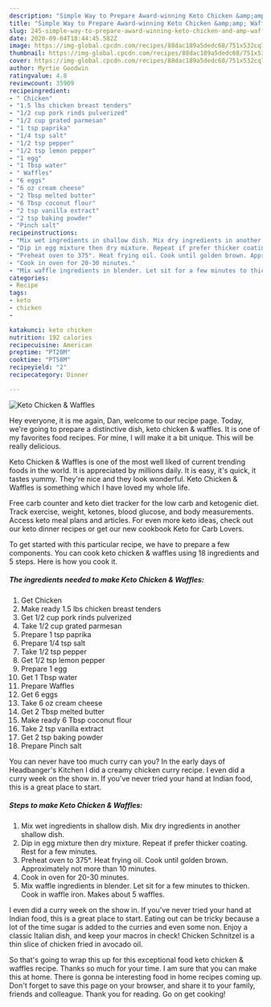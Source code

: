```yaml
---
description: "Simple Way to Prepare Award-winning Keto Chicken &amp;amp; Waffles"
title: "Simple Way to Prepare Award-winning Keto Chicken &amp;amp; Waffles"
slug: 245-simple-way-to-prepare-award-winning-keto-chicken-and-amp-waffles
date: 2020-09-04T18:44:45.582Z
image: https://img-global.cpcdn.com/recipes/88dac189a5dedc68/751x532cq70/keto-chicken-waffles-recipe-main-photo.jpg
thumbnail: https://img-global.cpcdn.com/recipes/88dac189a5dedc68/751x532cq70/keto-chicken-waffles-recipe-main-photo.jpg
cover: https://img-global.cpcdn.com/recipes/88dac189a5dedc68/751x532cq70/keto-chicken-waffles-recipe-main-photo.jpg
author: Myrtie Goodwin
ratingvalue: 4.8
reviewcount: 35909
recipeingredient:
- " Chicken"
- "1.5 lbs chicken breast tenders"
- "1/2 cup pork rinds pulverized"
- "1/2 cup grated parmesan"
- "1 tsp paprika"
- "1/4 tsp salt"
- "1/2 tsp pepper"
- "1/2 tsp lemon pepper"
- "1 egg"
- "1 Tbsp water"
- " Waffles"
- "6 eggs"
- "6 oz cream cheese"
- "2 Tbsp melted butter"
- "6 Tbsp coconut flour"
- "2 tsp vanilla extract"
- "2 tsp baking powder"
- "Pinch salt"
recipeinstructions:
- "Mix wet ingredients in shallow dish. Mix dry ingredients in another shallow dish."
- "Dip in egg mixture then dry mixture. Repeat if prefer thicker coating. Rest for a few minutes."
- "Preheat oven to 375°. Heat frying oil. Cook until golden brown. Approximately not more than 10 minutes."
- "Cook in oven for 20-30 minutes."
- "Mix waffle ingredients in blender. Let sit for a few minutes to thicken. Cook in waffle iron. Makes about 5 waffles."
categories:
- Recipe
tags:
- keto
- chicken
- 

katakunci: keto chicken  
nutrition: 192 calories
recipecuisine: American
preptime: "PT20M"
cooktime: "PT58M"
recipeyield: "2"
recipecategory: Dinner

---
```



![Keto Chicken &amp; Waffles](https://img-global.cpcdn.com/recipes/88dac189a5dedc68/751x532cq70/keto-chicken-waffles-recipe-main-photo.jpg)

Hey everyone, it is me again, Dan, welcome to our recipe page. Today, we're going to prepare a distinctive dish, keto chicken &amp; waffles. It is one of my favorites food recipes. For mine, I will make it a bit unique. This will be really delicious.

Keto Chicken &amp; Waffles is one of the most well liked of current trending foods in the world. It is appreciated by millions daily. It is easy, it's quick, it tastes yummy. They're nice and they look wonderful. Keto Chicken &amp; Waffles is something which I have loved my whole life.

Free carb counter and keto diet tracker for the low carb and ketogenic diet. Track exercise, weight, ketones, blood glucose, and body measurements. Access keto meal plans and articles. For even more keto ideas, check out our keto dinner recipes or get our new cookbook Keto for Carb Lovers.


To get started with this particular recipe, we have to prepare a few components. You can cook keto chicken &amp; waffles using 18 ingredients and 5 steps. Here is how you cook it.

<!--inarticleads1-->

##### The ingredients needed to make Keto Chicken &amp; Waffles:

1. Get  Chicken
1. Make ready 1.5 lbs chicken breast tenders
1. Get 1/2 cup pork rinds pulverized
1. Take 1/2 cup grated parmesan
1. Prepare 1 tsp paprika
1. Prepare 1/4 tsp salt
1. Take 1/2 tsp pepper
1. Get 1/2 tsp lemon pepper
1. Prepare 1 egg
1. Get 1 Tbsp water
1. Prepare  Waffles
1. Get 6 eggs
1. Take 6 oz cream cheese
1. Get 2 Tbsp melted butter
1. Make ready 6 Tbsp coconut flour
1. Take 2 tsp vanilla extract
1. Get 2 tsp baking powder
1. Prepare Pinch salt


You can never have too much curry can you? In the early days of Headbanger&#39;s Kitchen I did a creamy chicken curry recipe. I even did a curry week on the show in. If you&#39;ve never tried your hand at Indian food, this is a great place to start. 

<!--inarticleads2-->

##### Steps to make Keto Chicken &amp; Waffles:

1. Mix wet ingredients in shallow dish. Mix dry ingredients in another shallow dish.
1. Dip in egg mixture then dry mixture. Repeat if prefer thicker coating. Rest for a few minutes.
1. Preheat oven to 375°. Heat frying oil. Cook until golden brown. Approximately not more than 10 minutes.
1. Cook in oven for 20-30 minutes.
1. Mix waffle ingredients in blender. Let sit for a few minutes to thicken. Cook in waffle iron. Makes about 5 waffles.


I even did a curry week on the show in. If you&#39;ve never tried your hand at Indian food, this is a great place to start. Eating out can be tricky because a lot of the time sugar is added to the curries and even some non. Enjoy a classic Italian dish, and keep your macros in check! Chicken Schnitzel is a thin slice of chicken fried in avocado oil. 

So that's going to wrap this up for this exceptional food keto chicken &amp; waffles recipe. Thanks so much for your time. I am sure that you can make this at home. There is gonna be interesting food in home recipes coming up. Don't forget to save this page on your browser, and share it to your family, friends and colleague. Thank you for reading. Go on get cooking!

